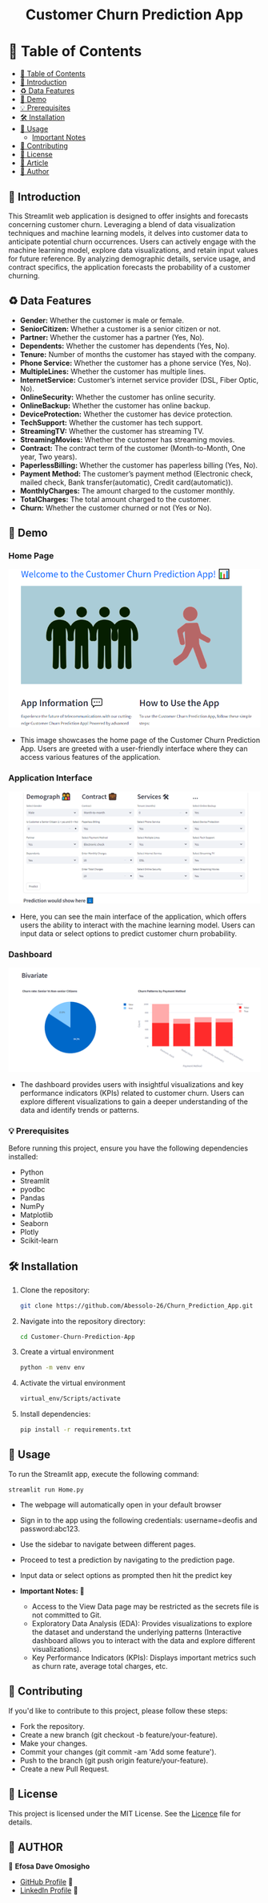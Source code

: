 <div align="center">
  <h1><b>Customer Churn Prediction App</b></h1>
</div>

# 📕 Table of Contents

- [📕 Table of Contents](#Table-of-contents)
- [🎈 Introduction](#introduction)
- [♻ Data Features](#data-features)
- [📌 Demo](#demo)
- [💡 Prerequisites](#prerequisites)
- [🛠 Installation](#installation)
- [🧭 Usage](#usage)
   - [Important Notes](#important-notes)
- [🤝 Contributing](#contributing)
- [🔏 License](#license)
- [📝 Article](#article)
- [👤 Author](#author)

## 🎈 Introduction
This Streamlit web application is designed to offer insights and forecasts concerning customer churn. Leveraging a blend of data visualization techniques and machine learning models, it delves into customer data to anticipate potential churn occurrences. Users can actively engage with the machine learning model, explore data visualizations, and retain input values for future reference. By analyzing demographic details, service usage, and contract specifics, the application forecasts the probability of a customer churning.

## ♻ Data Features

- **Gender:** Whether the customer is male or female.
- **SeniorCitizen:** Whether a customer is a senior citizen or not.
- **Partner:** Whether the customer has a partner (Yes, No).
- **Dependents:** Whether the customer has dependents (Yes, No).
- **Tenure:** Number of months the customer has stayed with the company.
- **Phone Service:** Whether the customer has a phone service (Yes, No).
- **MultipleLines:** Whether the customer has multiple lines.
- **InternetService:** Customer’s internet service provider (DSL, Fiber Optic, No).
- **OnlineSecurity:** Whether the customer has online security.
- **OnlineBackup:** Whether the customer has online backup.
- **DeviceProtection:** Whether the customer has device protection.
- **TechSupport:** Whether the customer has tech support.
- **StreamingTV:** Whether the customer has streaming TV.
- **StreamingMovies:** Whether the customer has streaming movies.
- **Contract:** The contract term of the customer (Month-to-Month, One year, Two years).
- **PaperlessBilling:** Whether the customer has paperless billing (Yes, No).
- **Payment Method:** The customer’s payment method (Electronic check, mailed check, Bank transfer(automatic), Credit card(automatic)).
- **MonthlyCharges:** The amount charged to the customer monthly.
- **TotalCharges:** The total amount charged to the customer.
- **Churn:** Whether the customer churned or not (Yes or No).

## 📌 Demo
### Home Page
![alt text](./images/Home_page_image.png)
- This image showcases the home page of the Customer Churn Prediction App. Users are greeted with a user-friendly interface where they can access various features of the application.

### Application Interface
![image](./images/App_image.png)
- Here, you can see the main interface of the application, which offers users the ability to interact with the machine learning model. Users can input data or select options to predict customer churn probability.

### Dashboard
![alt text](./images/Dashboard_image.png)
- The dashboard provides users with insightful visualizations and key performance indicators (KPIs) related to customer churn. Users can explore different visualizations to gain a deeper understanding of the data and identify trends or patterns.

### 💡 Prerequisites

Before running this project, ensure you have the following dependencies installed:

- Python
- Streamlit
- pyodbc
- Pandas
- NumPy
- Matplotlib
- Seaborn
- Plotly
- Scikit-learn

## 🛠 Installation

1. Clone the repository:

   ```bash
   git clone https://github.com/Abessolo-26/Churn_Prediction_App.git
   ```

2. Navigate into the repository directory:
   
    ```bash
    cd Customer-Churn-Prediction-App
    ```

3. Create a virtual environment

    ```bash
    python -m venv env
    ```

4. Activate the virtual environment

    ```bash
    virtual_env/Scripts/activate
    ```

5. Install dependencies:
    
    ```bash
    pip install -r requirements.txt
    ```
## 🧭 Usage
To run the Streamlit app, execute the following command:
    
    streamlit run Home.py
    
- The webpage will automatically open in your default browser
- Sign in to the app using the following credentials: username=deofis and password:abc123.
- Use the sidebar to navigate between different pages.
- Proceed to test a prediction by navigating to the prediction page.
- Input data or select options as prompted then hit the predict key
- **Important Notes: 💬** 
           
    - Access to the View Data page may be restricted as the secrets file is not committed to Git.
    - Exploratory Data Analysis (EDA): Provides visualizations to explore the dataset and understand
        the underlying patterns (Interactive dashboard allows you to interact with the data and explore different visualizations).
    - Key Performance Indicators (KPIs): Displays important metrics such as churn rate, average total charges, etc.

## 🤝 Contributing
If you'd like to contribute to this project, please follow these steps:

- Fork the repository.
- Create a new branch (git checkout -b feature/your-feature).
- Make your changes.
- Commit your changes (git commit -am 'Add some feature').
- Push to the branch (git push origin feature/your-feature).
- Create a new Pull Request.

## 🔏 License
This project is licensed under the MIT License. See the [Licence](./LICENSE) file for details.

## 👤 AUTHOR
🤵 **Efosa Dave Omosigho**
- [GitHub Profile](https://github.com/Abessolo-26?tab=repositories) 🐙
- [LinkedIn Profile](https://www.linkedin.com/in/abessolo-ateba-abhas/) 💼
